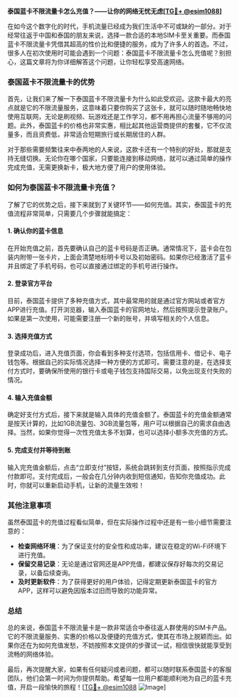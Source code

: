 **泰国蓝卡不限流量卡怎么充值？——让你的网络无忧无虑[[TG💪+ @esim1088](https://t.me/s/esim1088)]**

在如今这个数字化的时代，手机流量已经成为我们生活中不可或缺的一部分。对于经常往返于中国和泰国的朋友来说，选择一款合适的本地SIM卡至关重要。而泰国蓝卡不限流量卡凭借其超高的性价比和便捷的服务，成为了许多人的首选。不过，很多人在初次使用时可能会遇到一个问题：泰国蓝卡不限流量卡怎么充值呢？别担心，这篇文章将为你详细解答这个问题，让你轻松享受高速网络。

### 泰国蓝卡不限流量卡的优势

首先，让我们来了解一下泰国蓝卡不限流量卡为什么如此受欢迎。这款卡最大的亮点就是它的不限流量服务，这意味着只要你购买了这张卡，就可以随时随地畅快地使用互联网，无论是刷视频、玩游戏还是工作学习，都不用再担心流量不够用的问题。此外，泰国蓝卡的价格也非常实惠，相比起其他运营商提供的套餐，它不仅流量多，而且资费低，非常适合短期旅行或长期居住的人群。

对于那些需要频繁往来中泰两地的人来说，这款卡还有一个特别的好处，那就是支持无缝切换。无论你在哪个国家，只要能连接到移动网络，就可以通过简单的操作完成充值，无需更换新卡，极大地方便了用户的使用体验。

### 如何为泰国蓝卡不限流量卡充值？

了解了它的优势之后，接下来就到了关键环节——如何充值。其实，泰国蓝卡的充值流程非常简单，只需要几个步骤就能搞定：

#### 1. 确认你的蓝卡信息

在开始充值之前，首先要确认自己的蓝卡号码是否正确。通常情况下，蓝卡会在包装内附带一张卡片，上面会清楚地标明卡号以及初始密码。如果你已经激活了蓝卡并且绑定了手机号码，也可以直接通过绑定的手机号进行操作。

#### 2. 登录官方平台

目前，泰国蓝卡提供了多种充值方式，其中最常用的就是通过官方网站或者官方APP进行充值。打开浏览器，输入泰国蓝卡的官网地址，然后按照提示登录账户。如果是第一次使用，可能需要注册一个新的账号，并填写相关的个人信息。

#### 3. 选择充值方式

登录成功后，进入充值页面，你会看到多种支付选项，包括信用卡、借记卡、电子钱包等。根据自己的实际情况选择一种方便的方式即可。需要注意的是，在选择支付方式时，要确保所使用的银行卡或电子钱包支持国际交易，以免出现支付失败的情况。

#### 4. 输入充值金额

确定好支付方式后，接下来就是输入具体的充值金额了。泰国蓝卡的充值金额通常是按天计算的，比如1GB流量包、3GB流量包等，用户可以根据自己的需求自由选择。当然，如果你觉得一次性充值太多不划算，也可以选择小额多次充值的方式。

#### 5. 完成支付并等待到账

输入完充值金额后，点击“立即支付”按钮，系统会跳转到支付页面，按照指示完成付款即可。支付完成后，一般会在几分钟内收到短信通知，告知你充值成功。此时，你就可以重新启动手机，让新的流量生效啦！

### 其他注意事项

虽然泰国蓝卡的充值过程看似简单，但在实际操作过程中还是有一些小细节需要注意的：

- **检查网络环境**：为了保证支付的安全性和成功率，建议在稳定的Wi-Fi环境下进行充值。
- **保留交易记录**：无论是通过官网还是APP充值，都建议保存好每次的交易记录，以备后续查询。
- **及时更新软件**：为了获得更好的用户体验，记得定期更新泰国蓝卡的官方APP，这样可以避免因版本过旧而导致的功能异常。

### 总结

总的来说，泰国蓝卡不限流量卡是一款非常适合中泰往返人群使用的SIM卡产品。它的不限流量服务、实惠的价格以及便捷的充值方式，使其在市场上脱颖而出。如果你还在为如何充值发愁，不妨按照本文提供的步骤试一试，相信很快就能享受到流畅的网络体验。

最后，再次提醒大家，如果有任何疑问或者问题，都可以随时联系泰国蓝卡的客服团队，他们会第一时间为你提供帮助。希望每一位用户都能顺利地为自己的蓝卡充值，开启一段愉快的旅程！[[TG💪+ @esim1088](https://t.me/s/esim1088) ![Image](https://i.postimg.cc/4NQfJmqS/Snipaste-2025-05-13-00-14-12.png)]